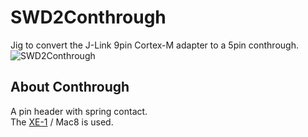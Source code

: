 # SWD2Conthrough

Jig to convert the J-Link 9pin Cortex-M adapter to a 5pin conthrough.  
![SWD2Conthrough](https://user-images.githubusercontent.com/6957368/119937092-21b67400-bfc5-11eb-83a8-4a4a642ba112.png)

## About Conthrough

A pin header with spring contact.  
The [XE-1](https://www.mac8sdk.co.jp/products/430) / Mac8 is used.
